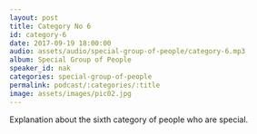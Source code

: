 ```yaml
---
layout: post
title: Category No 6
id: category-6
date: 2017-09-19 18:00:00
audio: assets/audio/special-group-of-people/category-6.mp3
album: Special Group of People
speaker_id: nak
categories: special-group-of-people
permalink: podcast/:categories/:title
image: assets/images/pic02.jpg
---
```


Explanation about the sixth category of people who are special.
